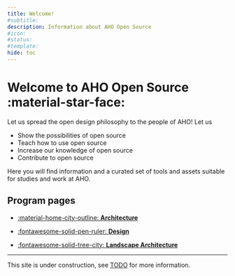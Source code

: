 ```yaml
---
title: Welcome!
#subtitle: 
description: Information about AHO Open Source
#icon: 
#status:
#template: 
hide: toc
---
```


# Welcome to AHO Open Source :material-star-face:

Let us spread the open design philosophy to the people of AHO! Let us

* Show the possibilities of open source
* Teach how to use open source
* Increase our knowledge of open source
* Contribute to open source

Here you will find information and a curated set of tools and assets suitable for studies and work at AHO.


## Program pages

<div class="grid cards" markdown>

- [:material-home-city-outline: **Architecture**](programmes/architecture.md)

- [:fontawesome-solid-pen-ruler: **Design**](programmes/design.md)

- [:fontawesome-solid-tree-city: **Landscape Architecture**](programmes/landscape_architecture.md)

</div>

-----

This site is under construction, see [TODO](todo.md) for more information.
